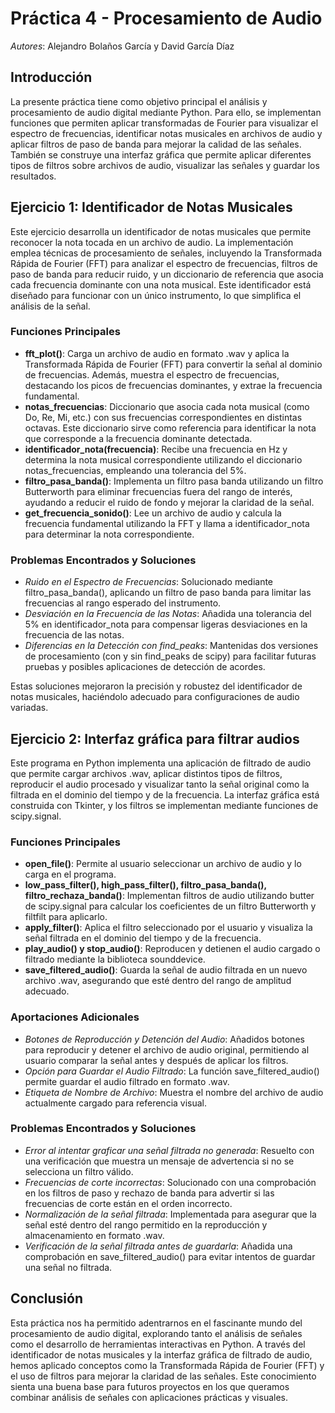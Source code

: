 # Práctica 4 - Procesamiento de Audio

*Autores*: Alejandro Bolaños García y David García Díaz

## Introducción
La presente práctica tiene como objetivo principal el análisis y procesamiento de audio digital mediante Python. Para ello, se implementan funciones que permiten aplicar transformadas de Fourier para visualizar el espectro de frecuencias, identificar notas musicales en archivos de audio y aplicar filtros de paso de banda para mejorar la calidad de las señales. También se construye una interfaz gráfica que permite aplicar diferentes tipos de filtros sobre archivos de audio, visualizar las señales y guardar los resultados.

## Ejercicio 1: Identificador de Notas Musicales

Este ejercicio desarrolla un identificador de notas musicales que permite reconocer la nota tocada en un archivo de audio. La implementación emplea técnicas de procesamiento de señales, incluyendo la Transformada Rápida de Fourier (FFT) para analizar el espectro de frecuencias, filtros de paso de banda para reducir ruido, y un diccionario de referencia que asocia cada frecuencia dominante con una nota musical. Este identificador está diseñado para funcionar con un único instrumento, lo que simplifica el análisis de la señal.

### Funciones Principales

- **fft_plot()**: Carga un archivo de audio en formato .wav y aplica la Transformada Rápida de Fourier (FFT) para convertir la señal al dominio de frecuencias. Además, muestra el espectro de frecuencias, destacando los picos de frecuencias dominantes, y extrae la frecuencia fundamental.
- **notas_frecuencias**: Diccionario que asocia cada nota musical (como Do, Re, Mi, etc.) con sus frecuencias correspondientes en distintas octavas. Este diccionario sirve como referencia para identificar la nota que corresponde a la frecuencia dominante detectada.
- **identificador_nota(frecuencia)**: Recibe una frecuencia en Hz y determina la nota musical correspondiente utilizando el diccionario notas_frecuencias, empleando una tolerancia del 5%.
- **filtro_pasa_banda()**: Implementa un filtro pasa banda utilizando un filtro Butterworth para eliminar frecuencias fuera del rango de interés, ayudando a reducir el ruido de fondo y mejorar la claridad de la señal.
- **get_frecuencia_sonido()**: Lee un archivo de audio y calcula la frecuencia fundamental utilizando la FFT y llama a identificador_nota para determinar la nota correspondiente.

### Problemas Encontrados y Soluciones

- *Ruido en el Espectro de Frecuencias*: Solucionado mediante filtro_pasa_banda(), aplicando un filtro de paso banda para limitar las frecuencias al rango esperado del instrumento.
- *Desviación en la Frecuencia de las Notas*: Añadida una tolerancia del 5% en identificador_nota para compensar ligeras desviaciones en la frecuencia de las notas.
- *Diferencias en la Detección con find_peaks*: Mantenidas dos versiones de procesamiento (con y sin find_peaks de scipy) para facilitar futuras pruebas y posibles aplicaciones de detección de acordes.

Estas soluciones mejoraron la precisión y robustez del identificador de notas musicales, haciéndolo adecuado para configuraciones de audio variadas.

## Ejercicio 2: Interfaz gráfica para filtrar audios

Este programa en Python implementa una aplicación de filtrado de audio que permite cargar archivos .wav, aplicar distintos tipos de filtros, reproducir el audio procesado y visualizar tanto la señal original como la filtrada en el dominio del tiempo y de la frecuencia. La interfaz gráfica está construida con Tkinter, y los filtros se implementan mediante funciones de scipy.signal.

### Funciones Principales

- **open_file()**: Permite al usuario seleccionar un archivo de audio y lo carga en el programa.
- **low_pass_filter(), high_pass_filter(), filtro_pasa_banda(), filtro_rechaza_banda()**: Implementan filtros de audio utilizando butter de scipy.signal para calcular los coeficientes de un filtro Butterworth y filtfilt para aplicarlo.
- **apply_filter()**: Aplica el filtro seleccionado por el usuario y visualiza la señal filtrada en el dominio del tiempo y de la frecuencia.
- **play_audio() y stop_audio()**: Reproducen y detienen el audio cargado o filtrado mediante la biblioteca sounddevice.
- **save_filtered_audio()**: Guarda la señal de audio filtrada en un nuevo archivo .wav, asegurando que esté dentro del rango de amplitud adecuado.

### Aportaciones Adicionales

- *Botones de Reproducción y Detención del Audio*: Añadidos botones para reproducir y detener el archivo de audio original, permitiendo al usuario comparar la señal antes y después de aplicar los filtros.
- *Opción para Guardar el Audio Filtrado*: La función save_filtered_audio() permite guardar el audio filtrado en formato .wav.
- *Etiqueta de Nombre de Archivo*: Muestra el nombre del archivo de audio actualmente cargado para referencia visual.

### Problemas Encontrados y Soluciones

- *Error al intentar graficar una señal filtrada no generada*: Resuelto con una verificación que muestra un mensaje de advertencia si no se selecciona un filtro válido.
- *Frecuencias de corte incorrectas*: Solucionado con una comprobación en los filtros de paso y rechazo de banda para advertir si las frecuencias de corte están en el orden incorrecto.
- *Normalización de la señal filtrada*: Implementada para asegurar que la señal esté dentro del rango permitido en la reproducción y almacenamiento en formato .wav.
- *Verificación de la señal filtrada antes de guardarla*: Añadida una comprobación en save_filtered_audio() para evitar intentos de guardar una señal no filtrada.

## Conclusión

Esta práctica nos ha permitido adentrarnos en el fascinante mundo del procesamiento de audio digital, explorando tanto el análisis de señales como el desarrollo de herramientas interactivas en Python. A través del identificador de notas musicales y la interfaz gráfica de filtrado de audio, hemos aplicado conceptos como la Transformada Rápida de Fourier (FFT) y el uso de filtros para mejorar la claridad de las señales. Este conocimiento sienta una buena base para futuros proyectos en los que queramos combinar análisis de señales con aplicaciones prácticas y visuales.
